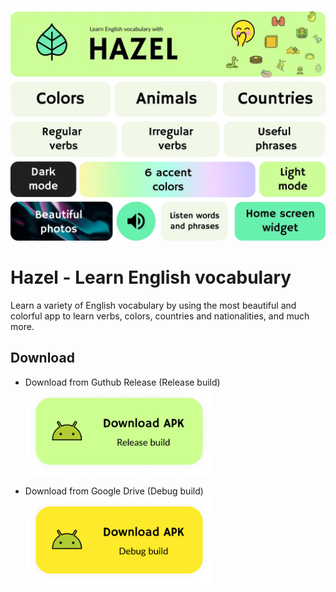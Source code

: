![Hazel App](resources/summary.webp)

# Hazel - Learn English vocabulary

Learn a variety of English vocabulary by using the most beautiful and colorful app to learn verbs, colors, countries and nationalities, and much more.

## Download
* Download from Guthub Release (Release build)
  <a href="https://github.com/calo001/Hazel/releases/download/v0.1.0-alpha01/HazelApp.apk">
  <img alt="Download release version" width="300px" src="resources/HazelDownloadRelease.png" /></a>

* Download from Google Drive (Debug build)
  <a href="https://drive.google.com/file/d/1DdXFLfIkRIFQtn6LVuG5qFSLxSVkg_X8/view?usp=sharing">
  <img alt="Download release version" width="300px" src="resources/HazelDownloadDebug.png" /></a>